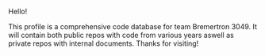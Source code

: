 Hello!

This profile is a comprehensive code database for team Bremertron 3049.
It will contain both public repos with code from various years aswell as private repos with internal documents.
Thanks for visiting!
